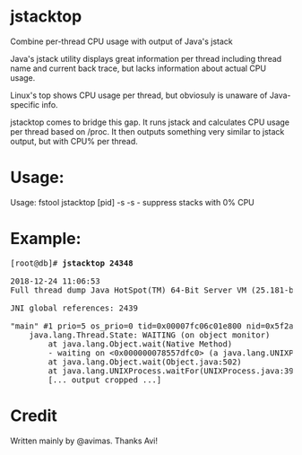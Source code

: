 # jstacktop
Combine per-thread CPU usage with output of Java's jstack

Java's jstack utility displays great information per thread including thread name and current back trace, but lacks information about actual CPU usage.

Linux's top shows CPU usage per thread, but obviosuly is unaware of Java-specific info.

jstacktop comes to bridge this gap. It runs jstack and calculates CPU usage per thread based on /proc. It then outputs something very similar to jstack output, but with CPU% per thread.

# Usage:
Usage: fstool jstacktop [pid] -s
        -s - suppress stacks with 0% CPU


# Example:
<pre>
[root@db]# <b>jstacktop 24348</b>

2018-12-24 11:06:53
Full thread dump Java HotSpot(TM) 64-Bit Server VM (25.181-b13 mixed mode):

JNI global references: 2439

"main" #1 prio=5 os_prio=0 tid=0x00007fc06c01e800 nid=0x5f2a in Object.wait() [0x00007fc075a8f000] <b>%CPU 0</b>
    java.lang.Thread.State: WAITING (on object monitor)
        at java.lang.Object.wait(Native Method)
        - waiting on <0x000000078557dfc0> (a java.lang.UNIXProcess)
        at java.lang.Object.wait(Object.java:502)
        at java.lang.UNIXProcess.waitFor(UNIXProcess.java:395)
        [... output cropped ...]
</pre>

# Credit
Written mainly by @avimas. Thanks Avi!
